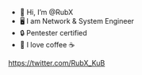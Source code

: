 - 👋 Hi, I’m @RubX 
- 🖥️ I am Network & System Engineer
- 🔒 Pentester certified
- 💞️ I love coffee ☕

https://twitter.com/RubX_KuB

<!---
Thank you to have read me :)
--->
